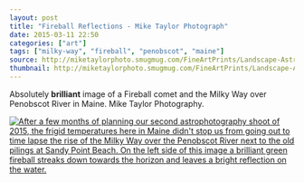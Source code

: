 ```yaml
---
layout: post
title: "Fireball Reflections - Mike Taylor Photograph"
date: 2015-03-11 22:50
categories: ["art"]
tags: ["milky-way", "fireball", "penobscot", "maine"]
source: http://miketaylorphoto.smugmug.com/FineArtPrints/Landscape-Astrophotography/i-v44pb5v/0/XL/Sandy%20Point%20MW%20Meteor-XL.jpg
thumbnail: http://miketaylorphoto.smugmug.com/FineArtPrints/Landscape-Astrophotography/i-v44pb5v/0/Th/Sandy%20Point%20MW%20Meteor-Th.jpg
---
```

Absolutely **brilliant** image of a Fireball comet and the Milky Way
over Penobscot River in Maine. Mike Taylor Photography.


<a
href="http://miketaylorphoto.smugmug.com/FineArtPrints/Landscape-Astrophotography/i-v44pb5v/A"
title="After a few months of planning our second astrophotography
shoot of 2015, the frigid temperatures here in Maine didn't stop us
from going out to time lapse the rise of the Milky Way over the
Penobscot River next to the old pilings at Sandy Point Beach. On the
left side of this image a brilliant green fireball streaks down
towards the horizon and leaves a bright reflection on the water."><img
src="http://miketaylorphoto.smugmug.com/FineArtPrints/Landscape-Astrophotography/i-v44pb5v/0/L/Sandy%20Point%20MW%20Meteor-L.jpg"
title="After a few months of planning our second astrophotography
shoot of 2015, the frigid temperatures here in Maine didn't stop us
from going out to time lapse the rise of the Milky Way over the
Penobscot River next to the old pilings at Sandy Point Beach. On the
left side of this image a brilliant green fireball streaks down
towards the horizon and leaves a bright reflection on the water."
alt="After a few months of planning our second astrophotography shoot
of 2015, the frigid temperatures here in Maine didn't stop us from
going out to time lapse the rise of the Milky Way over the Penobscot
River next to the old pilings at Sandy Point Beach. On the left side
of this image a brilliant green fireball streaks down towards the
horizon and leaves a bright reflection on the water."></a>
